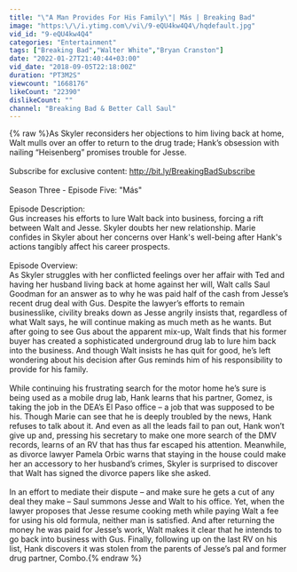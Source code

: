 ```yaml
---
title: "\"A Man Provides For His Family\"| Más | Breaking Bad"
image: "https:\/\/i.ytimg.com\/vi\/9-eQU4kw4Q4\/hqdefault.jpg"
vid_id: "9-eQU4kw4Q4"
categories: "Entertainment"
tags: ["Breaking Bad","Walter White","Bryan Cranston"]
date: "2022-01-27T21:40:44+03:00"
vid_date: "2018-09-05T22:18:00Z"
duration: "PT3M2S"
viewcount: "1668176"
likeCount: "22390"
dislikeCount: ""
channel: "Breaking Bad & Better Call Saul"
---
```

{% raw %}As Skyler reconsiders her objections to him living back at home, Walt mulls over an offer to return to the drug trade; Hank’s obsession with nailing “Heisenberg” promises trouble for Jesse.<br /><br />Subscribe for exclusive content:  <a rel="nofollow" target="blank" href="http://bit.ly/BreakingBadSubscribe">http://bit.ly/BreakingBadSubscribe</a><br /><br />Season Three - Episode Five: &quot;Más&quot;<br /><br />Episode Description:<br />Gus increases his efforts to lure Walt back into business, forcing a rift between Walt and Jesse.  Skyler doubts her new relationship.  Marie confides in Skyler about her concerns over Hank's well-being after Hank's actions tangibly affect his career prospects.<br /><br />Episode Overview:<br />As Skyler struggles with her conflicted feelings over her affair with Ted and having her husband living back at home against her will, Walt calls Saul Goodman for an answer as to why he was paid half of the cash from Jesse’s recent drug deal with Gus. Despite the lawyer’s efforts to remain businesslike, civility breaks down as Jesse angrily insists that, regardless of what Walt says, he will continue making as much meth as he wants. But after going to see Gus about the apparent mix-up, Walt finds that his former buyer has created a sophisticated underground drug lab to lure him back into the business. And though Walt insists he has quit for good, he’s left wondering about his decision after Gus reminds him of his responsibility to provide for his family.<br /><br />While continuing his frustrating search for the motor home he’s sure is being used as a mobile drug lab, Hank learns that his partner, Gomez, is taking the job in the DEA’s El Paso office – a job that was supposed to be his. Though Marie can see that he is deeply troubled by the news, Hank refuses to talk about it. And even as all the leads fail to pan out, Hank won’t give up and, pressing his secretary to make one more search of the DMV records, learns of an RV that has thus far escaped his attention. Meanwhile, as divorce lawyer Pamela Orbic warns that staying in the house could make her an accessory to her husband’s crimes, Skyler is surprised to discover that Walt has signed the divorce papers like she asked. <br /><br />In an effort to mediate their dispute – and make sure he gets a cut of any deal they make – Saul summons Jesse and Walt to his office. Yet, when the lawyer proposes that Jesse resume cooking meth while paying Walt a fee for using his old formula, neither man is satisfied. And after returning the money he was paid for Jesse’s work, Walt makes it clear that he intends to go back into business with Gus. Finally, following up on the last RV on his list, Hank discovers it was stolen from the parents of Jesse’s pal and former drug partner, Combo.{% endraw %}

